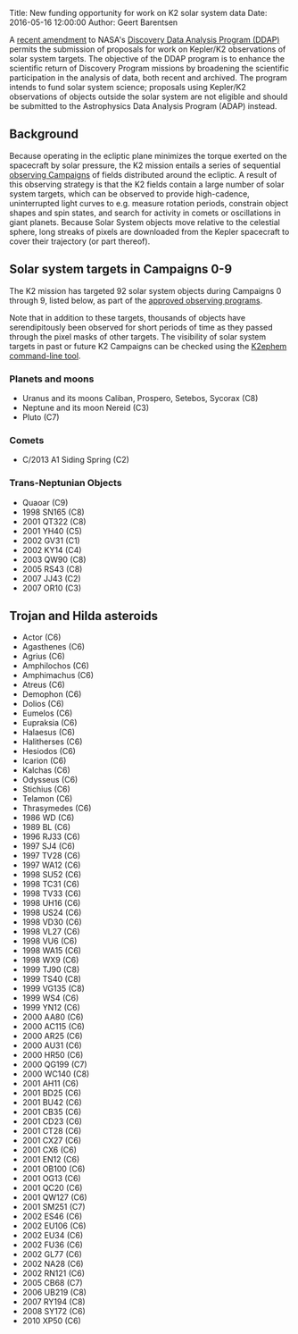 Title: New funding opportunity for work on K2 solar system data
Date: 2016-05-16 12:00:00
Author: Geert Barentsen

A [recent amendment](http://science.nasa.gov/researchers/sara/grant-solicitations/roses-2016/2016/3/11/amendment-1ddap-now-includes-keplerk2-solar-system-observations/)
to NASA's [Discovery Data Analysis Program (DDAP)](https://nspires.nasaprs.com/external/solicitations/summary.do?method=init&solId=%7BE2458B76-679E-DD13-4075-005651FF0CEE%7D&path=open)
permits the submission of proposals for work on Kepler/K2 observations
of solar system targets.
The objective of the DDAP program is to enhance the scientific return
of Discovery Program missions by broadening the scientific participation
in the analysis of data, both recent and archived.
The program intends to fund solar system science;
proposals using Kepler/K2 observations of objects outside the solar system are not eligible and should be submitted to the Astrophysics Data Analysis Program (ADAP) instead.

## Background

Because operating in the ecliptic plane minimizes the torque exerted on the spacecraft by solar pressure, the K2 mission entails a series of sequential [observing Campaigns](k2-fields.html) of fields distributed around the ecliptic.
A result of this observing strategy is that the K2 fields
contain a large number of solar system targets,
which can be observed to provide high-cadence, uninterrupted light curves
to e.g. measure rotation periods, constrain object shapes and spin states,
and search for activity in comets or oscillations in giant planets.
Because Solar System objects move relative to the celestial sphere,
long streaks of pixels are downloaded from the Kepler spacecraft to cover
their trajectory (or part thereof).


## Solar system targets in Campaigns 0-9

The K2 mission has targeted 92 solar system objects during
Campaigns 0 through 9, listed below, as part of the
[approved observing programs](k2-approved-programs.html).

Note that in addition to these targets, thousands of objects have
serendipitously been observed for short periods of time as they passed through
the pixel masks of other targets. The visibility of solar system targets in past or future K2 Campaigns
can be checked using the [K2ephem command-line tool](https://github.com/KeplerGO/K2ephem).

### Planets and moons

* Uranus and its moons Caliban, Prospero, Setebos, Sycorax (C8)
* Neptune and its moon Nereid (C3)
* Pluto (C7)

### Comets

* C/2013 A1 Siding Spring (C2)

### Trans-Neptunian Objects

* Quaoar     (C9)
* 1998 SN165 (C8)
* 2001 QT322 (C8)
* 2001 YH40  (C5)
* 2002 GV31  (C1)
* 2002 KY14  (C4)
* 2003 QW90  (C8)
* 2005 RS43  (C8)
* 2007 JJ43  (C2)
* 2007 OR10  (C3)

## Trojan and Hilda asteroids

* Actor        (C6) 
* Agasthenes   (C6)
* Agrius       (C6)
* Amphilochos  (C6)
* Amphimachus  (C6)
* Atreus       (C6)
* Demophon     (C6)
* Dolios       (C6)
* Eumelos      (C6)
* Eupraksia    (C6)
* Halaesus     (C6)
* Halitherses  (C6)
* Hesiodos     (C6)
* Icarion      (C6)
* Kalchas      (C6)
* Odysseus     (C6)
* Stichius     (C6)
* Telamon      (C6)
* Thrasymedes  (C6)
* 1986 WD      (C6)
* 1989 BL      (C6)
* 1996 RJ33    (C6)
* 1997 SJ4     (C6)
* 1997 TV28    (C6)
* 1997 WA12    (C6)
* 1998 SU52    (C6)
* 1998 TC31    (C6)
* 1998 TV33    (C6)
* 1998 UH16    (C6)
* 1998 US24    (C6)
* 1998 VD30    (C6)
* 1998 VL27    (C6)
* 1998 VU6     (C6)
* 1998 WA15    (C6)
* 1998 WX9     (C6)
* 1999 TJ90    (C8)
* 1999 TS40    (C8)
* 1999 VG135   (C8)
* 1999 WS4     (C6)
* 1999 YN12    (C6)
* 2000 AA80    (C6)
* 2000 AC115   (C6)
* 2000 AR25    (C6)
* 2000 AU31    (C6)
* 2000 HR50    (C6)
* 2000 QG199   (C7)
* 2000 WC140   (C8)
* 2001 AH11    (C6)
* 2001 BD25    (C6)
* 2001 BU42    (C6)
* 2001 CB35    (C6)
* 2001 CD23    (C6)
* 2001 CT28    (C6)
* 2001 CX27    (C6)
* 2001 CX6     (C6)
* 2001 EN12    (C6)
* 2001 OB100   (C6)
* 2001 OG13    (C6)
* 2001 QC20    (C6)
* 2001 QW127   (C6)
* 2001 SM251   (C7)
* 2002 ES46    (C6)
* 2002 EU106   (C6)
* 2002 EU34    (C6)
* 2002 FU36    (C6)
* 2002 GL77    (C6)
* 2002 NA28    (C6)
* 2002 RN121   (C6)
* 2005 CB68    (C7)
* 2006 UB219   (C8)
* 2007 RY194   (C8)
* 2008 SY172   (C6)
* 2010 XP50    (C6)
